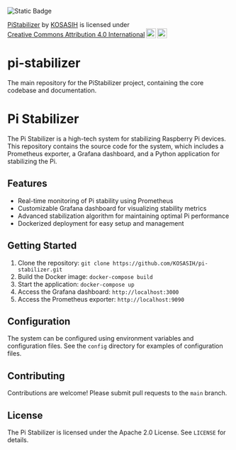 ![Static Badge](https://img.shields.io/badge/%E2%9A%99-PiStabilizer-blue)

<p xmlns:cc="http://creativecommons.org/ns#" xmlns:dct="http://purl.org/dc/terms/"><a property="dct:title" rel="cc:attributionURL" href="https://github.com/KOSASIH/pi-stabilizer">PiStabilizer</a> by <a rel="cc:attributionURL dct:creator" property="cc:attributionName" href="https://www.linkedin.com/in/kosasih-81b46b5a">KOSASIH</a> is licensed under <a href="https://creativecommons.org/licenses/by/4.0/?ref=chooser-v1" target="_blank" rel="license noopener noreferrer" style="display:inline-block;">Creative Commons Attribution 4.0 International<img style="height:22px!important;margin-left:3px;vertical-align:text-bottom;" src="https://mirrors.creativecommons.org/presskit/icons/cc.svg?ref=chooser-v1" alt=""><img style="height:22px!important;margin-left:3px;vertical-align:text-bottom;" src="https://mirrors.creativecommons.org/presskit/icons/by.svg?ref=chooser-v1" alt=""></a></p>

# pi-stabilizer
The main repository for the PiStabilizer project, containing the core codebase and documentation.

Pi Stabilizer
=============

The Pi Stabilizer is a high-tech system for stabilizing Raspberry Pi devices. This repository contains the source code for the system, which includes a Prometheus exporter, a Grafana dashboard, and a Python application for stabilizing the Pi.

Features
--------

* Real-time monitoring of Pi stability using Prometheus
* Customizable Grafana dashboard for visualizing stability metrics
* Advanced stabilization algorithm for maintaining optimal Pi performance
* Dockerized deployment for easy setup and management

Getting Started
---------------

1. Clone the repository: `git clone https://github.com/KOSASIH/pi-stabilizer.git`
2. Build the Docker image: `docker-compose build`
3. Start the application: `docker-compose up`
4. Access the Grafana dashboard: `http://localhost:3000`
5. Access the Prometheus exporter: `http://localhost:9090`

Configuration
-------------

The system can be configured using environment variables and configuration files. See the `config` directory for examples of configuration files.

Contributing
------------

Contributions are welcome! Please submit pull requests to the `main` branch.

License
-------

The Pi Stabilizer is licensed under the Apache 2.0 License. See `LICENSE` for details.
